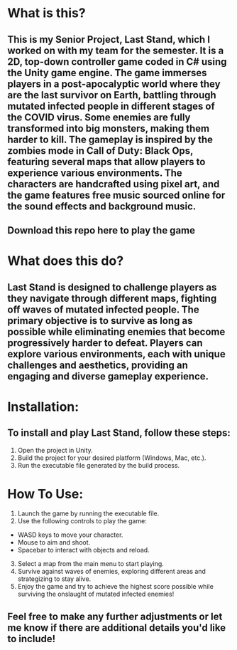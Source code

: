 # What is this?
## This is my Senior Project, Last Stand, which I worked on with my team for the semester. It is a 2D, top-down controller game coded in C# using the Unity game engine. The game immerses players in a post-apocalyptic world where they are the last survivor on Earth, battling through mutated infected people in different stages of the COVID virus. Some enemies are fully transformed into big monsters, making them harder to kill. The gameplay is inspired by the zombies mode in Call of Duty: Black Ops, featuring several maps that allow players to experience various environments. The characters are handcrafted using pixel art, and the game features free music sourced online for the sound effects and background music.

## Download this repo here to play the game

# What does this do?
## Last Stand is designed to challenge players as they navigate through different maps, fighting off waves of mutated infected people. The primary objective is to survive as long as possible while eliminating enemies that become progressively harder to defeat. Players can explore various environments, each with unique challenges and aesthetics, providing an engaging and diverse gameplay experience.

# Installation:
## To install and play Last Stand, follow these steps:
  1.  Open the project in Unity.
  2.  Build the project for your desired platform (Windows, Mac, etc.).
  3.  Run the executable file generated by the build process.

# How To Use:
 1. Launch the game by running the executable file.
 2. Use the following controls to play the game:
   - WASD keys to move your character.
   - Mouse to aim and shoot.
   - Spacebar to interact with objects and reload.
 3. Select a map from the main menu to start playing.
 4. Survive against waves of enemies, exploring different areas and strategizing to stay alive.
 3. Enjoy the game and try to achieve the highest score possible while surviving the onslaught of mutated infected enemies!

## Feel free to make any further adjustments or let me know if there are additional details you'd like to include!
